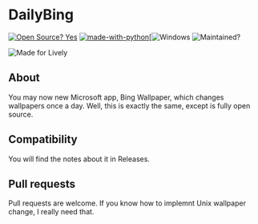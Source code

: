 # DailyBing
[![Open Source? Yes](https://badgen.net/badge/Open%20Source/Yes/green)](https://github.com/Naereen/badges/) [![made-with-python](https://img.shields.io/badge/Made%20with-Python-1f425f.svg?color=yellow)](https://www.python.org/)[![Windows](https://badgen.net/badge/icon/Windows?icon=windows&label) ![Maintained?](https://badgen.net/badge/Maintained/Yes/green)

![Made for Lively ](https://badgen.net/badge/Made%20for/Lively%20Wallpaper/red)
## About
You may now new Microsoft app, Bing Wallpaper, which changes wallpapers once a day. Well, this is exactly the same, except is fully open source.
## Compatibility
You will find the notes about it in Releases.
## Pull requests
Pull requests are welcome. If you know how to implemnt Unix wallpaper change, I really need that. 
